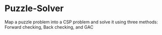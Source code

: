 # Puzzle-Solver
Map a puzzle problem into a CSP problem and solve it using three methods: Forward checking, Back checking, and GAC

